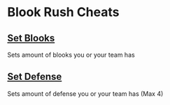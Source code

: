 # Blook Rush Cheats

## [Set Blooks](setBlooks.js)
Sets amount of blooks you or your team has

## [Set Defense](setDefense.js)
Sets amount of defense you or your team has (Max 4)